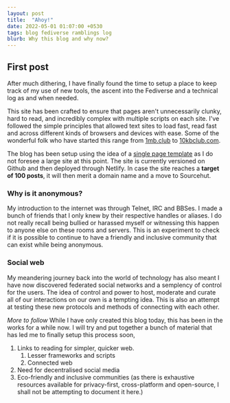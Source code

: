 ```yaml
---
layout: post
title:  "Ahoy!"
date: 2022-05-01 01:07:00 +0530
tags: blog fediverse ramblings log
blurb: Why this blog and why now?
---
```


## First post 

After much dithering, I have finally found the time to setup a place to keep track of my use of new tools, the ascent into the Fediverse and a technical log as and when needed.

This site has been crafted to ensure that pages aren't unnecessarily clunky, hard to read, and incredibly complex with multiple scripts on each site. I've followed the simple principles that allowed text sites to load fast, read fast and across different kinds of browsers and devices with ease. Some of the wonderful folk who have started this range from [1mb.club](https://1mb.club/) to [10kbclub.com](https://10kbclub.com). 

The blog has been setup using the idea of a [single page template](https://john-doe.neocities.org/) as I do not foresee a large site at this point. The site is currently versioned on Github and then deployed through Netlify. In case the site reaches a **target of 100 posts**, it will then merit a domain name and a move to Sourcehut.

### Why is it anonymous?
My introduction to the internet was through Telnet, IRC and BBSes. I made a bunch of friends that I only knew by their respective handles or aliases. I do not really recall being bullied or harassed myself or witnessing this happen to anyone else on these rooms and servers. This is an experiment to check if it is possible to continue to have a friendly and inclusive community that can exist while being anonymous.

### Social web
My meandering journey back into the world of technology has also meant I have now discovered federated social networks and a semplency of control for the users. The idea of control and power to host, moderate and curate all of our interactions on our own is a tempting idea. This is also an attempt at testing these new protocols and methods of connecting with each other. 

*More to follow*
While I have only created this blog today, this has been in the works for a while now. I will try and put together a bunch of material that has led me to finally setup this process soon,

1. Links to reading for simpler, quicker web.
	1. Lesser frameworks and scripts
	2. Connected web
2. Need for decentralised social media
3. Eco-friendly and inclusive communities (as there is exhaustive resources available for privacy-first, cross-platform and open-source, I shall not be attempting to document it here.)
